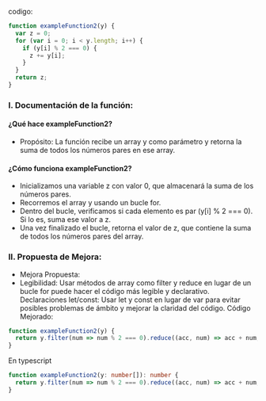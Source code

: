 codigo: 
```javascript
function exampleFunction2(y) {
  var z = 0;
  for (var i = 0; i < y.length; i++) {
    if (y[i] % 2 === 0) {
      z += y[i];
    }
  }
  return z;
}
```

### I. Documentación de la función:
#### ¿Qué hace exampleFunction2?
- Propósito: La función recibe un array y como parámetro y retorna la suma de todos los números pares en ese array.
#### ¿Cómo funciona exampleFunction2?
- Inicializamos una variable z con valor 0, que almacenará la suma de los números pares.
- Recorremos el array y usando un bucle for.
- Dentro del bucle, verificamos si cada elemento es par (y[i] % 2 === 0). Si lo es, suma ese valor a z.
- Una vez finalizado el bucle, retorna el valor de z, que contiene la suma de todos los números pares del array.
### II. Propuesta de Mejora:
- Mejora Propuesta:
- Legibilidad: Usar métodos de array como filter y reduce en lugar de un bucle for puede hacer el código más legible y declarativo.
Declaraciones let/const: Usar let y const en lugar de var para evitar posibles problemas de ámbito y mejorar la claridad del código.
Código Mejorado:
```javascript
function exampleFunction2(y) {
  return y.filter(num => num % 2 === 0).reduce((acc, num) => acc + num, 0);
}
```
En typescript
```typescript
function exampleFunction2(y: number[]): number {
  return y.filter(num => num % 2 === 0).reduce((acc, num) => acc + num, 0);
}
```
